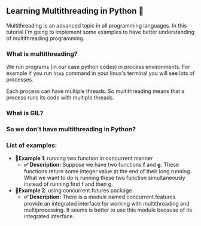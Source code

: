 ## Learning Multithreading in Python 🐍

Multithreading is an advanced topic in all programming languages.
In this tutorial I'm going to implement some examples to have better understanding of multithreading programming.

### What is multithreading?
We run programs (in our case python codes) in process environments. For example if you run `htop` command in your linux's terminal you will see lots of processes.

Each process can have multiple threads. So multithreading means that a process runs its code with multiple threads.

### What is GIL?

### So we don't have multithreading in Python?

### List of examples:
- **🔹Example 1**: running two function in concurrent manner
    - **✅ Description:** Suppose we have two functions **f** and **g**. These functions return some integer value at the end of their
long running. What we want to do is running these two function simultaneously instead of running first f and then g. 
- **🔹Example 2**: using concurrent.futures package
    - **✅ Description:** There is a module named concurrent.features provide an integrated interface for working with
    multithreading and multiprocessing. It seems is better to use this module because of its integrated interface.
